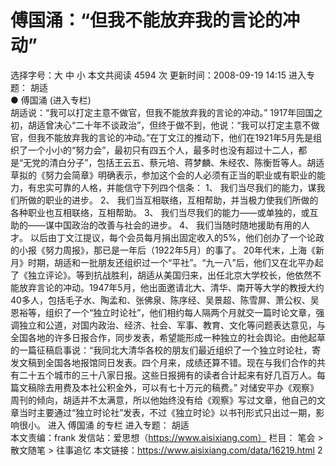 # 傅国涌：“但我不能放弃我的言论的冲动”

选择字号：大 中 小   本文共阅读 4594 次 更新时间：2008-09-19 14:15
进入专题： 胡适  
● 傅国涌 (进入专栏)  
胡适说：“我可以打定主意不做官，但我不能放弃我的言论的冲动。”
1917年回国之初，胡适曾决心“二十年不谈政治”，但终于做不到，他说：“我可以打定主意不做官，但我不能放弃我的言论的冲动。”在丁文江的推动下，他们在1921年5月先是组织了一个小小的“努力会”，最初只有四五个人，最多时也没有超过十二人，都是“无党的清白分子”，包括王云五、蔡元培、蒋梦麟、朱经农、陈衡哲等人。胡适草拟的《努力会简章》明确表示，参加这个会的人必须有正当的职业或有职业的能力，有忠实可靠的人格，并能信守下列四个信条：
1、 我们当尽我们的能力，谋我们所做的职业的进步。
2、 我们当互相联络，互相帮助，并当极力使我们所做的各种职业也互相联络，互相帮助。
3、 我们当尽我们的能力——或单独的，或互助的——谋中国政治的改善与社会的进步。
4、 我们当随时随地援助有用的人才。
以后由丁文江提议，每个会员每月捐出固定收入的5%，他们创办了一个论政的小报《努力周报》，那已是一年后（1922年5月）的事了。
20年代末，上海《新月》时期，胡适和一批朋友还组织过一个“平社”。“九一八”后，他们又在北平办起了《独立评论》。等到抗战胜利，胡适从美国归来，出任北京大学校长，他依然不能放弃言论的冲动。1947年5月，他出面邀请北大、清华、南开等大学的教授大约40多人，包括毛子水、陶孟和、张佛泉、陈序经、吴景超、陈雪屏、萧公权、吴恩裕等，组织了一个“独立时论社”，他们相约每人隔两个月就交一篇时论文章，强调独立和公道，对国内政治、经济、社会、军事、教育、文化等问题表达意见，与全国各地的许多日报合作，同步发表，希望能形成一种独立的社会舆论。由他起草的一篇征稿启事说：“我同北大清华各校的朋友们最近组织了一个独立时论社，寄发文稿到全国各地报馆同日发表。四个月来，成绩还算不错。现在与我们合作的共有二十五个城市的三十八家日报。这些日报拥有的读者合计起来有好几百万人。每篇文稿除去用费及本社公积金外，可以有七十万元的稿费。”
对储安平办《观察》周刊的倾向，胡适并不太满意，所以他始终没有给《观察》写过文章，他自己的文章当时主要通过“独立时论社”发表，不过《独立时论》以书刊形式只出过一期，影响很小。
进入 傅国涌 的专栏     进入专题： 胡适  
本文责编：frank
发信站：爱思想（https://www.aisixiang.com）
栏目： 笔会 > 散文随笔 > 往事追忆
本文链接：https://www.aisixiang.com/data/16219.html
2